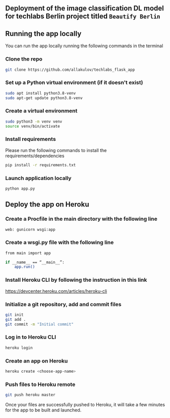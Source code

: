 ## Deployment of the image classification DL model for techlabs Berlin project titled `Beautify Berlin`

## Running the app locally
You can run the app locally running the following commands in the terminal 

### Clone the repo
```bash
git clone https://github.com/allakulov/techlabs_flask_app
```

### Set up a Python virtual environment (if it doesn't exist)
```bash
sudo apt install python3.8-venv
sudo apt-get update python3.8-venv
```

### Create a virtual environment
```bash
sudo python3 -m venv venv
source venv/bin/activate
```

### Install requirements

Please run the following commands to install the requirements/dependencies
```bash
pip install -r requirements.txt
```

### Launch application locally

```bash
python app.py
```

## Deploy the app on Heroku

### Create a Procfile in the main directory with the following line
```bash
web: gunicorn wsgi:app
```

### Create a wsgi.py file with the following line
```bash
from main import app

if __name__ == “__main__”: 
    app.run()
```
### Install Heroku CLI by following the instruction in this link
https://devcenter.heroku.com/articles/heroku-cli


### Initialize a git repository, add and commit files
```bash
git init 
git add .
git commit -m "Initial commit"
```
### Log in to Heroku CLI
```bash
heroku login
```

### Create an app on Heroku 
```bash
heroku create <choose-app-name>
```

### Push files to Heroku remote
```bash
git push heroku master
```

Once your files are successfully pushed to Heroku, it will take a few minutes for the app to be built and launched. 
